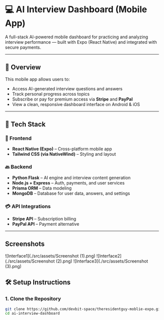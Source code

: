 # 💻 AI Interview Dashboard (Mobile App)

A full-stack AI-powered mobile dashboard for practicing and analyzing interview performance — built with Expo (React Native) and integrated with secure payments.

---

## 🚀 Overview

This mobile app allows users to:
- Access AI-generated interview questions and answers
- Track personal progress across topics
- Subscribe or pay for premium access via **Stripe** and **PayPal**
- View a clean, responsive dashboard interface on Android & iOS

---

## 🧩 Tech Stack

### 📱 Frontend
- **React Native (Expo)** – Cross-platform mobile app
- **Tailwind CSS (via NativeWind)** – Styling and layout

### 🔙 Backend
- **Python Flask** – AI engine and interview content generation
- **Node.js + Express** – Auth, payments, and user services
- **Prisma ORM** – Data modeling
- **MongoDB** – Database for user data, answers, and settings

### 💳 API Integrations
- **Stripe API** – Subscription billing
- **PayPal API** – Payment alternative

---

## **Screenshots**
![Interface1](./src/assets/Screenshot (1).png)
![Interface2](./src/assets/Screenshot (2).png)
![Interface3](./src/assets/Screenshot (3).png)

## 🛠 Setup Instructions

### 1. Clone the Repository
```bash
git clone https://github.com/devbit-space/theresidentguy-moblie-expo.git
cd ai-interview-dashboard
